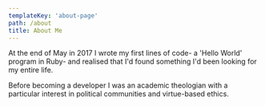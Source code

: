 ```yaml
---
templateKey: 'about-page'
path: /about
title: About Me
---
```


At the end of May in 2017 I wrote my first lines of code- a 'Hello World' program in Ruby- and realised that I'd found something I'd been looking for my entire life.

Before becoming a developer I was an academic theologian with a particular interest in political communities and virtue-based ethics.
